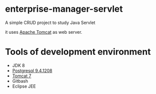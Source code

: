 # enterprise-manager-servlet

A simple CRUD project to study Java Servlet

it uses [Apache Tomcat](https://tomcat.apache.org/) as web server.

# Tools of development environment
* JDK 8
* [Postgresql 9.4.1208](https://mvnrepository.com/artifact/postgresql/postgresql/9.4.1208-jdbc42-atlassian-hosted)
* [Tomcat 7 ](https://tomcat.apache.org/)
* Gitbash
* Eclipse JEE
